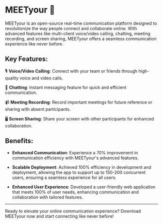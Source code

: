 # MEETyour 🌠

MEETyour is an open-source real-time communication platform designed to revolutionize the way people connect and collaborate online. With advanced features like multi-client voice/video calling, chatting, meeting recording, and screen sharing, MEETyour offers a seamless communication experience like never before.

## Key Features:

🎙️ **Voice/Video Calling**: Connect with your team or friends through high-quality voice and video calls.

💬 **Chatting**: Instant messaging feature for quick and efficient communication.

📹 **Meeting Recording**: Record important meetings for future reference or sharing with absent participants.

🖥️ **Screen Sharing**: Share your screen with other participants for enhanced collaboration.

## Benefits:

- **Enhanced Communication**: Experience a 70% improvement in communication efficiency with MEETyour's advanced features.
  
- **Scalable Deployment**: Achieved 100% efficiency in development and deployment, allowing the app to support up to 150-200 concurrent users, ensuring a seamless experience for all users.

- **Enhanced User Experience**: Developed a user-friendly web application that meets 100% of user needs, enhancing communication and collaboration with tailored features.

---

Ready to elevate your online communication experience? Download MEETyour now and start connecting like never before!
